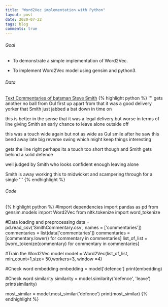 ```yaml
---
title: "Word2Vec implementation with Python"
layout: post
date: 2020-07-22
tags: blog
comments: true
---
```

###### Goal
* To demonstrate a simple implementation of Word2Vec.
+ To implement Word2Vec model using gensim and python3.

###### Data
[Text Commentaries of batsman Steve Smith](assets/data/SmithCommentary.csv)
{% highlight python %}
'''
gets another no ball from Gul first up  apart from that it was a good delivery  yorker that Smith just jabbed a bat down in time on

this is better  in the sense that it was a legal delivery  but worse in terms of line  giving Smith an early chance to leave alone outside off

this was a touch wide again  but not as wide as Gul smile after he saw this bend away late  big reverse swing  which might keep things interesting

gets the line right  perhaps its a touch too short though and Smith gets behind a solid defence

well judged by Smith  who looks confident enough leaving alone

Smith is away  working this to midwicket and scampering through for a single
'''
{% endhighlight %}

###### Code
{% highlight python %}
#Import dependencies
import pandas as pd
from gensim.models import Word2Vec
from nltk.tokenize import word_tokenize

#Data loading and preprocessing
data = pd.read_csv('SmithCommentary.csv', names = ['commentaries'])
commentaries = list(data['commentaries'])
commentaries = [commentary.lower() for commentary in commentaries]
list_of_list = [word_tokenize(commentary) for commentary in commentaries]

#Train the Word2Vec model
model = Word2Vec(list_of_list, min_count=1,size= 50,workers=3, window =4)

#Check word embedding
embedding = model['defence']
print(embedding)

#Check word similarity
similarity = model.similarity('defence', 'leave')
print(similarity)

most_similar = model.most_similar('defence')
print(most_similar)
{% endhighlight %}
